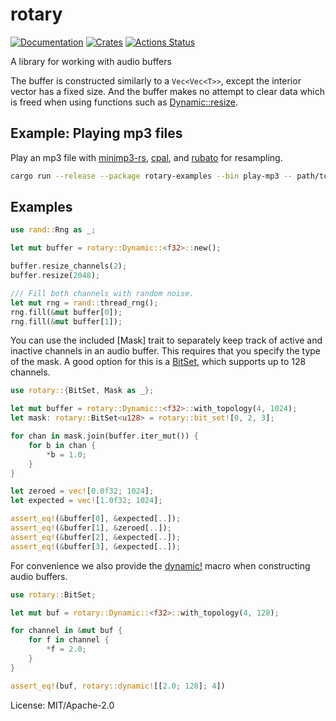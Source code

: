 # rotary

[![Documentation](https://docs.rs/rotary/badge.svg)](https://docs.rs/rotary)
[![Crates](https://img.shields.io/crates/v/rotary.svg)](https://crates.io/crates/rotary)
[![Actions Status](https://github.com/udoprog/rotary/workflows/Rust/badge.svg)](https://github.com/udoprog/rotary/actions)

A library for working with audio buffers

The buffer is constructed similarly to a `Vec<Vec<T>>`, except the interior
vector has a fixed size. And the buffer makes no attempt to clear data which
is freed when using functions such as [Dynamic::resize].

## Example: Playing mp3 files

Play an mp3 file with [minimp3-rs], [cpal], and [rubato] for resampling.

```bash
cargo run --release --package rotary-examples --bin play-mp3 -- path/to/file.mp3
```

## Examples

```rust
use rand::Rng as _;

let mut buffer = rotary::Dynamic::<f32>::new();

buffer.resize_channels(2);
buffer.resize(2048);

/// Fill both channels with random noise.
let mut rng = rand::thread_rng();
rng.fill(&mut buffer[0]);
rng.fill(&mut buffer[1]);
```

You can use the included [Mask] trait to separately keep track of active and
inactive channels in an audio buffer. This requires that you specify the
type of the mask. A good option for this is a [BitSet<u128>], which supports
up to 128 channels.

```rust
use rotary::{BitSet, Mask as _};

let mut buffer = rotary::Dynamic::<f32>::with_topology(4, 1024);
let mask: rotary::BitSet<u128> = rotary::bit_set![0, 2, 3];

for chan in mask.join(buffer.iter_mut()) {
    for b in chan {
        *b = 1.0;
    }
}

let zeroed = vec![0.0f32; 1024];
let expected = vec![1.0f32; 1024];

assert_eq!(&buffer[0], &expected[..]);
assert_eq!(&buffer[1], &zeroed[..]);
assert_eq!(&buffer[2], &expected[..]);
assert_eq!(&buffer[3], &expected[..]);
```

For convenience we also provide the [dynamic!] macro when constructing
audio buffers.

```rust
use rotary::BitSet;

let mut buf = rotary::Dynamic::<f32>::with_topology(4, 128);

for channel in &mut buf {
    for f in channel {
        *f = 2.0;
    }
}

assert_eq!(buf, rotary::dynamic![[2.0; 128]; 4])
```

[play-mp3]: https://github.com/udoprog/rotary/tree/main/examples/src/bin/play-mp3.rs
[minimp3-rs]: https://github.com/germangb/minimp3-rs
[cpal]: https://github.com/RustAudio/cpal
[rubato]: https://github.com/HEnquist/rubato
[Dynamic::resize]: https://docs.rs/rotary/0/rotary/dynamic/struct.Dynamic.html#method.resize
[BitSet<u128>]: https://docs.rs/rotary/0/rotary/bit_set/struct.BitSet.html
[dynamic!]: https://docs.rs/rotary/0/rotary/macros/macro.dynamic.html

License: MIT/Apache-2.0
